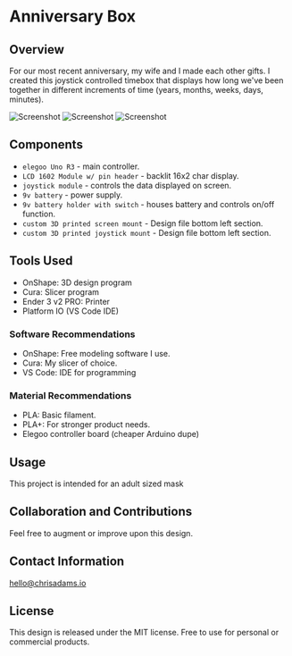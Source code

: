 # Anniversary Box 

## Overview
For our most recent anniversary, my wife and I made each other gifts. I created this joystick controlled timebox that displays how long we've been together in different increments of time (years, months, weeks, days, minutes).

![Screenshot](/images/IMG_5863.jpg)
![Screenshot](/images/IMG_5864.png)
![Screenshot](/images/IMG_5865.png)

## Components
- `elegoo Uno R3` - main controller.
- `LCD 1602 Module w/ pin header` - backlit 16x2 char display.
- `joystick module` - controls the data displayed on screen.
- `9v battery` - power supply.
- `9v battery holder with switch` - houses battery and controls on/off function.
- `custom 3D printed screen mount` - Design file bottom left section.
- `custom 3D printed joystick mount` - Design file bottom left section.

## Tools Used
- OnShape: 3D design program
- Cura: Slicer program
- Ender 3 v2 PRO: Printer
- Platform IO (VS Code IDE)


### Software Recommendations
- OnShape: Free modeling software I use.
- Cura: My slicer of choice.
- VS Code: IDE for programming

### Material Recommendations
- PLA: Basic filament.
- PLA+: For stronger product needs.
- Elegoo controller board (cheaper Arduino dupe)

## Usage
This project is intended for an adult sized mask 

## Collaboration and Contributions
Feel free to augment or improve upon this design.

## Contact Information
hello@chrisadams.io

## License
This design is released under the MIT license. Free to use for personal or commercial products.

